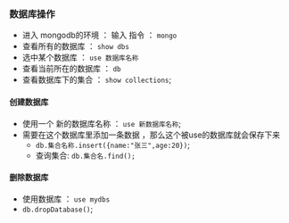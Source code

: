 ### 数据库操作 
- 进入 mongodb的环境 ： 输入 指令 ： `mongo`
- 查看所有的数据库 ： `show dbs`
- 选中某个数据库 ： `use 数据库名称`
- 查看当前所在的数据库 ： `db`
- 查看数据库下的集合 ： `show collections`;

#### 创建数据库 
- 使用一个 新的数据库名称 ： `use 新数据库名称`;
- 需要在这个数据库里添加一条数据 ，那么这个被use的数据库就会保存下来
    - `db.集合名称.insert({name:"张三",age:20})`;
    - 查询集合: `db.集合名.find();`
#### 删除数据库 
- 使用数据库 ： `use mydbs`
- `db.dropDatabase()`;